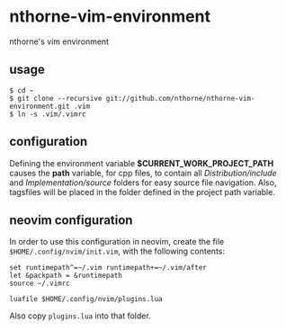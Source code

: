 nthorne-vim-environment
=======================

nthorne's vim environment

usage
-----
    $ cd ~
    $ git clone --recursive git://github.com/nthorne/nthorne-vim-environment.git .vim
    $ ln -s .vim/.vimrc

configuration
-------------
Defining the environment variable **$CURRENT_WORK_PROJECT_PATH**
causes the **path** variable, for cpp files, to contain all
*Distribution/include* and *Implementation/source* folders for
easy source file navigation. Also, tagsfiles will be placed in the folder
defined in the project path variable.


neovim configuration
--------------------
In order to use this configuration in neovim, create the file `$HOME/.config/nvim/init.vim`,
with the following contents:

    set runtimepath^=~/.vim runtimepath+=~/.vim/after
    let &packpath = &runtimepath
    source ~/.vimrc

    luafile $HOME/.config/nvim/plugins.lua

Also copy `plugins.lua` into that folder.
